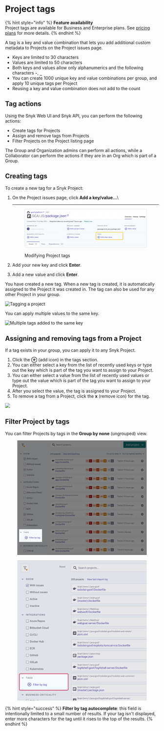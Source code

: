 # Project tags

{% hint style="info" %}
**Feature availability**\
Project tags are available for Business and Enterprise plans. See [pricing plans](https://snyk.io/plans/) for more details.
{% endhint %}

A tag is a key and value combination that lets you add additional custom metadata to Projects on the Project issues page.

* Keys are limited to 30 characters
* Values are limited to 50 characters
* Both keys and values allow only alphanumerics and the following characters **`-`**, **`_`**
* You can create 1000 unique key and value combinations per group, and apply 10 unique tags per Project
* Reusing a key and value combination does not add to the count

## Tag actions

Using the Snyk Web UI and Snyk API, you can perform the following actions:

* Create tags for Projects
* Assign and remove tags from Projects
* Filter Projects on the Project listing page

The Group and Organization admins can perform all actions, while a Collaborator can perform the actions if they are in an Org which is part of a Group.

## **Creating tags**

To create a new tag for a Snyk Project:

1.  On the Project issues page, click **Add a key/value...**\\

    ***

    <figure><img src="../../.gitbook/assets/projects-tags_20sept2022.png" alt=""><figcaption><p>Modifying Project tags</p></figcaption></figure>
2. Add your new key and click **Enter**.
3. Add a new value and click **Enter**.

You have created a new tag. When a new tag is created, it is automatically assigned to the Project it was created in. The tag can also be used for any other Project in your group.

![Tagging a project](../../.gitbook/assets/screenshot\_2020-09-29\_at\_17.58.47.png)

You can apply multiple values to the same key.

![Multiple tags added to the same key](../../.gitbook/assets/screenshot\_2020-09-29\_at\_18.04.30.png)

## **Assigning and removing tags from a Project**

If a tag exists in your group, you can apply it to any Snyk Project.

1. Click the **⊕** (add icon) in the tags section.
2. You can either select a key from the list of recently used keys or type out the key which is part of the tag you want to assign to your Project.
3. You can either select a value from the list of recently used values or type out the value which is part of the tag you want to assign to your Project.
4. After you select the value, the tag is assigned to your Project.
5. To remove a tag from a Project, click the **x** (remove icon) for the tag.

![](../../.gitbook/assets/screenshot\_2020-09-29\_at\_18.14.44.png)

## Filter Project by tags

You can filter Projects by tags in the **Group by none** (ungrouped) view.

<figure><img src="../../.gitbook/assets/project_apply-tags_20sept2022.png" alt=""><figcaption></figcaption></figure>

<figure><img src="../../.gitbook/assets/Project tags.png" alt="Screenshot highlighting the Project Tags filter in the Snyk Projects Listing page"><figcaption></figcaption></figure>

{% hint style="success" %}
**Filter by tag autocomplete**: this field is intentionally limited to a small number of results. If your tag isn't displayed, enter more characters for the tag until it rises to the top of the results.
{% endhint %}
